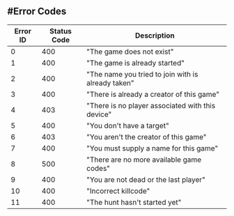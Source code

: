 #Error Codes
---
| Error ID | Status Code | Description |
| -------- | ----------- | ----------- |
| 0 | 400 | "The game does not exist" |
| 1 | 400 | "The game is already started" |
| 2 | 400 | "The name you tried to join with is already taken" |
| 3 | 400 | "There is already a creator of this game" |
| 4 | 403 | "There is no player associated with this device" |
| 5 | 400 | "You don't have a target" |
| 6 | 403 | "You aren't the creator of  this game" |
| 7 | 400 | "You must supply a name for this game" |
| 8 | 500 | "There are no more available game codes" |
| 9 | 400 | "You are not dead or the last player" |
| 10 | 400 | "Incorrect killcode" |
| 11 | 400 | "The hunt hasn't started yet" |
